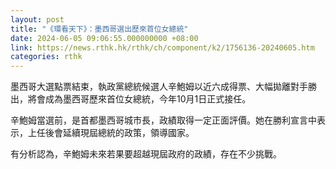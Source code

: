 ```yaml
---
layout: post
title: "《環看天下》：墨西哥選出歷來首位女總統"
date: 2024-06-05 09:06:55.000000000 +08:00
link: https://news.rthk.hk/rthk/ch/component/k2/1756136-20240605.htm
categories: rthk
---
```


墨西哥大選點票結束，執政黨總統候選人辛鮑姆以近六成得票、大幅拋離對手勝出，將會成為墨西哥歷來首位女總統，今年10月1日正式接任。

辛鮑姆當選前，是首都墨西哥城市長，政績取得一定正面評價。她在勝利宣言中表示，上任後會延續現屆總統的政策，領導國家。

有分析認為，辛鮑姆未來若果要超越現屆政府的政績，存在不少挑戰。
